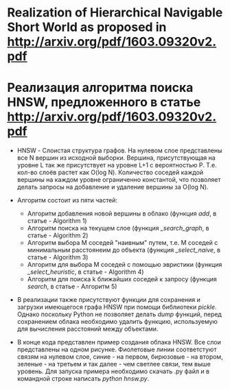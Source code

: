 # Realization of Hierarchical Navigable Short World as proposed in http://arxiv.org/pdf/1603.09320v2.pdf

# Реализация алгоритма поиска HNSW, предложенного в статье http://arxiv.org/pdf/1603.09320v2.pdf

* HNSW - Слоистая структура графов. На нулевом слое представлены все N вершин из исходной выборки. Вершина, присутствующая на уровне L так же присутствует на уровне L+1 с вероятностью P. Т.е. кол-во слоёв растет как O(log N). Количество соседей каждой вершины на каждом уровне ограниченно константой, что позволяет делать запросы на добавление и удаление вершины за O(log N).

* Алгоритм состоит из пяти частей:
	* Алгоритм добавления новой вершины в облако (функция _add_, в статье - Algorithm 1)
	* Алгоритм поиска на текущем слое (функция _\_search\_graph_, в статье - Algorithm 2)
	* Алгоритм выбора М соседей "наивным" путем, т.е. М соседей с минимальным расстоянеим до объекта (функция _\_select\_naive_, в статье - Algorithm 3)
	* Алгоритм для выбора М соседей с помощью эвристики (функция _\_select\_heuristic_, в статье - Algorithm 4)
	* Алгоритм для поиска k ближайших соседей к запросу (функция _search_, в статье - Алгоритм 5)

* В реализации также присутствуют функции для сохранения и загрузки имеющегося графа HNSW при помощи библиотеки _pickle_. Однако поскольку Python не позволяет делать _dump_ функций, перед сохранением облака необходимо удалить функцию, используемую для вычисления расстояний между объектами.

* В конце кода представлен пример создания облака HNSW. Все слои представлены на одном рисунке. Фиолетовые линии соответстуют связям на нулевом слое, синие - на первом, бирюзовые - на втором, зеленые - на третьем и так далее - чем светлее связи, тем выше уровень. Для запуска примера необходимо скачать .py файл и в командной строке написать _python hnsw.py_.

